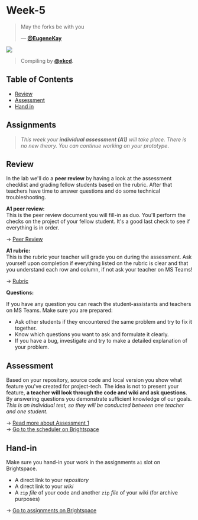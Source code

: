 # Week-5

> May the forks be with you
> 
> — [**@EugeneKay**][quote-author]

[![][inspiration-cover]][inspiration-link]

> Compiling by [**@xkcd**][inspiration-author].

## Table of Contents

* [Review](#review)
* [Assessment](#assesment)
* [Hand in](#hand-in)

## Assignments

> _This week your **individual assessment (A1)** will take place. There is no new theory. You can continue working on your prototype_.

## Review

In the lab we'll do a **peer review** by having a look at the assessment checklist and grading fellow students based on the rubric. After that teachers have time to answer questions and do some technical troubleshooting.

**A1 peer review:**  
This is the peer review document you will fill-in as duo. You'll perform the checks on the project of your fellow student. It's a good last check to see if everything is in order.

→ [Peer Review][review]

**A1 rubric:**  
This is the rubric your teacher will grade you on during the assessment. Ask yourself upon completion if everything listed on the rubric is clear and that you understand each row and column, if not ask your teacher on MS Teams!

→ [Rubric](/grading/a1.md)

**Questions:**  

If you have any question you can reach the student-assistants and teachers on MS Teams. Make sure you are prepared:

* Ask other students if they encountered the same problem and try to fix it together.
* Know which questions you want to ask and formulate it clearly.
* If you have a bug, investigate and try to make a detailed explanation of your problem.

## Assessment

Based on your repository, source code and local version you show what feature you've created for project-tech. The idea is not to present your feature, **a teacher will look through the code and wiki and ask questions**. By answering questions you demonstrate sufficient knowledge of our goals. _This is an individual test, so they will be conducted between one teacher and one student._

→ [Read more about Assessment 1](/grading/a1.md)  
→ [Go to the scheduler on Brightspace][scheduler]

## Hand-in
Make sure you hand-in your work in the assignments `a1` slot on Brightspace.
* A direct link to your _repository_
* A direct link to your _wiki_
* A `zip` _file_ of your code and another `zip` _file_ of your wiki (for archive purposes)

→ [Go to assignments on Brightspace](/grading/a1.md)  

[quote-author]: https://github.com/EugeneKay/git-jokes/blob/lulz/Jokes.txt
[inspiration-cover]: https://imgs.xkcd.com/comics/compiling.png
[inspiration-link]: https://xkcd.com/303/
[inspiration-author]: https://xkcd.com

[scheduler]: https://dlo.mijnhva.nl/d2l/le/schedule/lim/instructor/192672/home
[assignments]: https://dlo.mijnhva.nl/d2l/lms/dropbox/admin/folders_manage.d2l?ou=192672
[review]: https://icthva.sharepoint.com/:w:/r/sites/FDMCI_EDU_CMD_Blok_Tech_CMD_2122/Gedeelde%20documenten/Project-tech/a1-peer-review_student.docx?d=w0bfba3a9bee04c64a359154bf5a2bab0&csf=1&web=1&e=vmbTao
